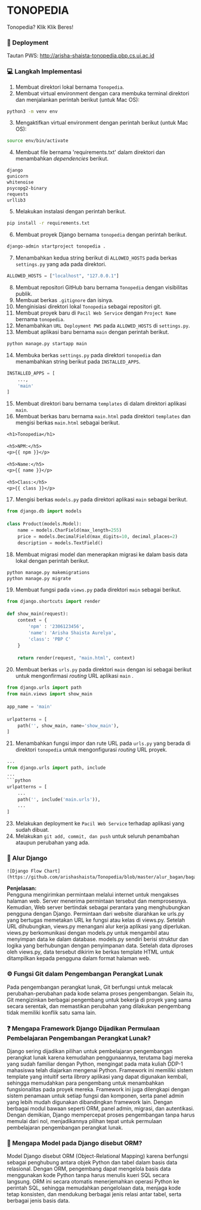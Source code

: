 # TONOPEDIA  
Tonopedia? Klik Klik Beres!

### 📎 Deployment
Tautan PWS: http://arisha-shaista-tonopedia.pbp.cs.ui.ac.id  
  
  
### 💻 Langkah Implementasi
1. Membuat direktori lokal bernama `Tonopedia`.  
2. Membuat virtual environment dengan cara membuka terminal direktori dan menjalankan perintah berikut (untuk Mac OS):  
```bash
python3 -m venv env
```
3. Mengaktifkan virtual environment dengan perintah berikut (untuk Mac OS):  
```bash
source env/bin/activate
```
4. Membuat file bernama 'requirements.txt' dalam direktori dan menambahkan *dependencies* berikut.  
```
django  
gunicorn  
whitenoise  
psycopg2-binary  
requests  
urllib3  
```
5. Melakukan instalasi dengan perintah berikut.  
```bash
pip install -r requirements.txt
```
6. Membuat proyek Django bernama `tonopedia` dengan perintah berikut.  
```bash
django-admin startproject tonopedia .
```
7. Menambahkan kedua string berikut di `ALLOWED_HOSTS` pada berkas `settings.py` yang ada pada direktori.
```python
ALLOWED_HOSTS = ["localhost", "127.0.0.1"]
```
8. Membuat repositori GitHub baru bernama `Tonopedia` dengan visibilitas publik.  
9. Membuat berkas `.gitignore` dan isinya.  
10. Menginisiasi direktori lokal `Tonopedia` sebagai repositori git.  
11. Membuat proyek baru di `Pacil Web Service` dengan `Project Name` bernama `tonopedia`.  
12. Menambahkan `URL Deployment PWS` pada `ALLOWED_HOSTS` di `settings.py`.  
13. Membuat aplikasi baru bernama `main` dengan perintah berikut.  
```bash
python manage.py startapp main
```
14. Membuka berkas `settings.py` pada direktori `tonopedia` dan menambahkan string berikut pada `INSTALLED_APPS`.
```python
INSTALLED_APPS = [
    ...,
    'main'
]
```
15. Membuat direktori baru bernama `templates` di dalam direktori aplikasi `main`.  
16. Membuat berkas baru bernama `main.html` pada direktori `templates` dan mengisi berkas `main.html` sebagai berikut.
```django
<h1>Tonopedia</h1>

<h5>NPM:</h5>
<p>{{ npm }}</p>

<h5>Name:</h5>
<p>{{ name }}</p>

<h5>Class:</h5>
<p>{{ class }}</p>
```
17. Mengisi berkas `models.py` pada direktori aplikasi `main` sebagai berikut.
```python
from django.db import models

class Product(models.Model):
    name = models.CharField(max_length=255)
    price = models.DecimalField(max_digits=10, decimal_places=2)
    description = models.TextField()
```
18. Membuat migrasi model dan menerapkan migrasi ke dalam basis data lokal dengan perintah berikut.
```
python manage.py makemigrations
python manage.py migrate
```
19. Membuat fungsi pada `views.py` pada direktori `main` sebagai berikut.
```python
from django.shortcuts import render

def show_main(request):
    context = {
        'npm' : '2306123456',
        'name': 'Arisha Shaista Aurelya',
        'class': 'PBP C'
    }

    return render(request, "main.html", context)
```
20. Membuat berkas `urls.py` pada direktori `main` dengan isi sebagai berikut untuk mengonfirmasi *routing* URL aplikasi `main` .
```python
from django.urls import path
from main.views import show_main

app_name = 'main'

urlpatterns = [
    path('', show_main, name='show_main'),
]
```
21. Menambahkan fungsi impor dan rute URL pada `urls.py` yang berada di direktori `tonopedia` untuk mengonfigurasi *routing* URL proyek.
```python
...
from django.urls import path, include
...
```python
urlpatterns = [
    ...
    path('', include('main.urls')),
    ...
]
```
23. Melakukan deployment ke `Pacil Web Service` terhadap aplikasi yang sudah dibuat.
24. Melakukan `git add, commit, dan push` untuk seluruh penambahan ataupun perubahan yang ada.

  
### 🔄 Alur Django  
    ![Django Flow Chart](https://github.com/arishashaista/Tonopedia/blob/master/alur_bagan/bagan_request.png)  
**Penjelasan:**  
Pengguna mengirimkan permintaan melalui internet untuk mengakses halaman web. Server menerima permintaan tersebut dan memprosesnya. Kemudian, Web server bertindak sebagai perantara yang menghubungkan pengguna dengan Django. Permintaan dari website diarahkan ke urls.py yang bertugas memetakan URL ke fungsi atau kelas di views.py. Setelah URL dihubungkan, views.py menangani alur kerja aplikasi yang diperlukan. views.py berkomunikasi dengan models.py untuk mengambil atau menyimpan data ke dalam database. models.py sendiri berisi struktur dan logika yang berhubungan dengan penyimpanan data. Setelah data diproses oleh views.py, data tersebut dikirim ke berkas template HTML untuk ditampilkan kepada pengguna dalam format halaman web.  

  
### ⚙️ Fungsi Git dalam Pengembangan Perangkat Lunak
Pada pengembangan perangkat lunak, Git berfungsi untuk melacak perubahan-perubahan pada kode selama proses pengembangan. Selain itu, Git mengizinkan berbagai pengembang untuk bekerja di proyek yang sama secara serentak, dan memastikan perubahan yang dilakukan pengembang tidak memiliki konflik satu sama lain.  


### ❓ Mengapa Framework Django Dijadikan Permulaan Pembelajaran Pengembangan Perangkat Lunak?  
Django sering dijadikan pilihan untuk pembelajaran pengembangan perangkat lunak karena kemudahan penggunaannya, terutama bagi mereka yang sudah familiar dengan Python, mengingat pada mata kuliah DDP-1 mahasiswa telah diajarkan mengenai Python. Framework ini memiliki sistem template yang intuitif serta *library* aplikasi yang dapat digunakan kembali, sehingga memudahkan para pengembang untuk menambahkan fungsionalitas pada proyek mereka.  Framework ini juga dilengkapi dengan sistem penamaan untuk setiap fungsi dan komponen, serta panel admin yang lebih mudah digunakan dibandingkan framework lain. Dengan berbagai modul bawaan seperti ORM, panel admin, migrasi, dan autentikasi. Dengan demikian, Django mempercepat proses pengembangan tanpa harus memulai dari nol, menjadikannya pilihan tepat untuk permulaan pembelajaran pengembangan perangkat lunak.  


### 🔎 Mengapa Model pada Django disebut ORM?
Model Django disebut ORM (Object-Relational Mapping) karena berfungsi sebagai penghubung antara objek Python dan tabel dalam basis data relasional. Dengan ORM, pengembang dapat mengelola basis data menggunakan kode Python tanpa harus menulis kueri SQL secara langsung. ORM ini secara otomatis menerjemahkan operasi Python ke perintah SQL, sehingga memudahkan pengelolaan data, menjaga kode tetap konsisten, dan mendukung berbagai jenis relasi antar tabel, serta berbagai jenis basis data.


